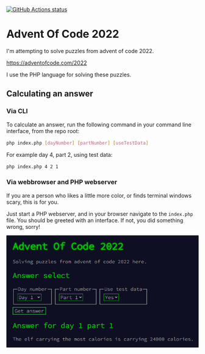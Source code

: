 
[![GitHub Actions status](https://github.com/mentosmenno2/advent-of-code-2022/workflows/Build%20%26%20test/badge.svg)](https://github.com/mentosmenno2/advent-of-code-2022/actions)

# Advent Of Code 2022

I'm attempting to solve puzzles from advent of code 2022.

https://adventofcode.com/2022

I use the PHP language for solving these puzzles.

## Calculating an answer

### Via CLI

To calculate an answer, run the following command in your command line interface, from the repo root:

```sh
php index.php [dayNumber] [partNumber] [useTestData]
```

For example day 4, part 2, using test data:
```sh
php index.php 4 2 1
```

### Via webbrowser and PHP webserver

If you are a person who likes a little more color, or finds terminal windows scary, this is for you.

Just start a PHP webserver, and in your browser navigate to the `index.php` file. You should be greeted with an interface. If not, you did something wrong, sorry!

![Screenshot of the interface in the web browser](./screenshot.png)
